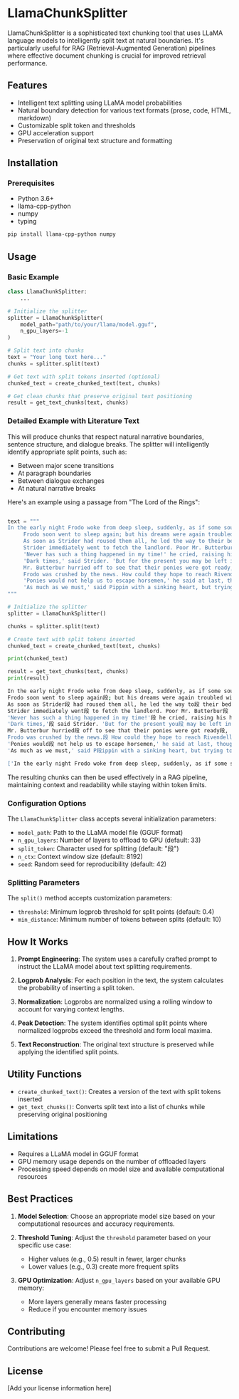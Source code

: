 # LlamaChunkSplitter

LlamaChunkSplitter is a sophisticated text chunking tool that uses LLaMA language models to intelligently split text at natural boundaries. It's particularly useful for RAG (Retrieval-Augmented Generation) pipelines where effective document chunking is crucial for improved retrieval performance.

## Features

- Intelligent text splitting using LLaMA model probabilities
- Natural boundary detection for various text formats (prose, code, HTML, markdown)
- Customizable split token and thresholds
- GPU acceleration support
- Preservation of original text structure and formatting

## Installation

### Prerequisites

- Python 3.6+
- llama-cpp-python
- numpy
- typing

```bash
pip install llama-cpp-python numpy
```

## Usage

### Basic Example

```python
class LlamaChunkSplitter:
    ...

# Initialize the splitter
splitter = LlamaChunkSplitter(
    model_path="path/to/your/llama/model.gguf",
    n_gpu_layers=-1
)

# Split text into chunks
text = "Your long text here..."
chunks = splitter.split(text)

# Get text with split tokens inserted (optional)
chunked_text = create_chunked_text(text, chunks)

# Get clean chunks that preserve original text positioning
result = get_text_chunks(text, chunks)
```

### Detailed Example with Literature Text

This will produce chunks that respect natural narrative boundaries, sentence structure, and dialogue breaks. The splitter will intelligently identify appropriate split points, such as:
- Between major scene transitions
- At paragraph boundaries
- Between dialogue exchanges
- At natural narrative breaks

Here's an example using a passage from "The Lord of the Rings":

```python

text = """
In the early night Frodo woke from deep sleep, suddenly, as if some sound or presence had disturbed him. He saw that Strider was sitting alert in his chair: his eyes gleamed in the light of the fire, which had been tended and was burning brightly; but he made no sign or movement.
     Frodo soon went to sleep again; but his dreams were again troubled with the noise of wind and of galloping hoofs. The wind seemed to be curling round the house and shaking it; and far off he heard a horn blowing wildly. He opened his eyes, and heard a cock crowing lustily in the inn-yard. Strider had drawn the curtains and pushed back the shutters with a clang. The first grey light of day was in the room, and a cold air was coming through the open window.
     As soon as Strider had roused them all, he led the way to their bedrooms. When they saw them they were glad that they had taken his advice: the windows had been forced open and were swinging, and the curtains were flapping; the beds were tossed about, and the bolsters slashed and flung upon the floor; the brown mat was torn to pieces.
     Strider immediately went to fetch the landlord. Poor Mr. Butterbur looked sleepy and frightened. He had hardly closed his eyes all night (so he said), but he had never heard a sound.
     'Never has such a thing happened in my time!' he cried, raising his hands in horror. 'Guests unable to sleep in their beds, and good bolsters ruined and all! What are we coming to?'
     'Dark times,' said Strider. 'But for the present you may be left in peace, when you have got rid of us. We will leave at once. Never mind about breakfast: a drink and a bite standing will have to do. We shall be packed in a few minutes.'
     Mr. Butterbur hurried off to see that their ponies were got ready, and to fetch them a 'bite'. But very soon he came back in dismay. The ponies had vanished! The stable-doors had all been opened in the night, and they were gone: not only Merry's ponies, but every other horse and beast in the place.
     Frodo was crushed by the news. How could they hope to reach Rivendell on foot, pursued by mounted enemies? They might as well set out for the Moon. Strider sat silent for a while, looking at the hobbits, as if he was weighing up their strength and courage.
     'Ponies would not help us to escape horsemen,' he said at last, thoughtfully, as if he guessed what Frodo had in mind. 'We should not go much slower on foot, not on the roads that I mean to take. I was going to walk in any case. It is the food and stores that trouble me. We cannot count on getting anything to eat between here and Rivendell, except what we take with us; and we ought to take plenty to spare; for we may be delayed, or forced to go round-about, far out of the direct way. How much are you prepared to carry on your backs?'
     'As much as we must,' said Pippin with a sinking heart, but trying to show that he was tougher than he looked (or felt).
"""

# Initialize the splitter
splitter = LlamaChunkSplitter()

chunks = splitter.split(text)

# Create text with split tokens inserted
chunked_text = create_chunked_text(text, chunks)

print(chunked_text)

result = get_text_chunks(text, chunks)
print(result)
```

```bash
In the early night Frodo woke from deep sleep, suddenly, as if some sound or presence had disturbed him. He saw that Strider段 was sitting alert in his chair: his eyes gle段amed in the light of the fire, which had段 been tended and was burning brightly; but he made no段 sign or movement.
Frodo soon went to sleep again段; but his dreams were again troubled with the noise of wind and段 of galloping hoofs. The wind seemed to be curling round the house and段 shaking it; and far off he heard a horn段 blowing wildly. He opened his eyes, and heard段 a cock crowing lustily in the inn-yard. Str段ider had drawn the curtains and pushed back the shut段ters with a clang. The first grey light of段 day was in the room, and a cold air段 was coming through the open window.
As soon as Strider段 had roused them all, he led the way to段 their bedrooms. When they saw them they were glad段 that they had taken his advice: the windows had been forced open and were swinging,段 and the curtains were flapping; the beds were tossed about段, and the bolsters slashed and flung upon段 the floor; the brown mat was torn to pieces.
Strider immediately went段 to fetch the landlord. Poor Mr. Butterbur段 looked sleepy and frightened. He had hardly closed his eyes all段 night (so he said), but he had never heard a sound.
'Never has such a thing happened in my time!'段 he cried, raising his hands in horror. 'Guests段 unable to sleep in their beds, and good bolsters ruined and all段! What are we coming to?'
'Dark times,'段 said Strider. 'But for the present you段 may be left in peace, when you have got rid of us. We段 will leave at once. Never mind about breakfast: a drink and段 a bite standing will have to do. We shall段 be packed in a few minutes.'
Mr. Butterbur hurried段 off to see that their ponies were got ready段, and to fetch them a 'bite'. But very soon段 he came back in dismay. The ponies had vanished段! The stable-doors had all been opened in the night段, and they were gone: not only Merry's ponies段, but every other horse and beast in the place.
Frodo was crushed by the news.段 How could they hope to reach Rivendell on foot, pursued by mounted enemies段? They might as well set out for the Moon段. Strider sat silent for a while, looking段 at the hobbits, as if he was weighing up their strength and courage.
'Ponies would段 not help us to escape horsemen,' he said at last, thoughtfully段, as if he guessed what Frodo had in mind. '段We should not go much slower on foot, not段 on the roads that I mean to take. I was going to walk in any段 case. It is the food and stores that trouble me. We cannot count on段 getting anything to eat between here and Rivendell, except段 what we take with us; and we ought to段 take plenty to spare; for we may be delayed, or forced to go round-about段, far out of the direct way. How much are you prepared to carry on your段 backs?'
'As much as we must,' said P段ippin with a sinking heart, but trying to show that段 he was tougher than he looked (or felt).段

['In the early night Frodo woke from deep sleep, suddenly, as if some sound or presence had disturbed him. He saw that Strider', 'was sitting alert in his chair: his eyes gle', 'amed in the light of the fire, which had', 'been tended and was burning brightly; but he made no', 'sign or movement.\n     Frodo soon went to sleep again', '; but his dreams were again troubled with the noise of wind and', 'of galloping hoofs. The wind seemed to be curling round the house and', 'shaking it; and far off he heard a horn', 'blowing wildly. He opened his eyes, and heard', 'a cock crowing lustily in the inn-yard. Str', 'ider had drawn the curtains and pushed back the shut', 'ters with a clang. The first grey light of', 'day was in the room, and a cold air', 'was coming through the open window.\n     As soon as Strider', 'had roused them all, he led the way to', 'their bedrooms. When they saw them they were glad', 'that they had taken his advice: the windows had been forced open and were swinging,', 'and the curtains were flapping; the beds were tossed about', ', and the bolsters slashed and flung upon', 'the floor; the brown mat was torn to pieces.\n     Strider immediately went', 'to fetch the landlord. Poor Mr. Butterbur', 'looked sleepy and frightened. He had hardly closed his eyes all', "night (so he said), but he had never heard a sound.\n     'Never has such a thing happened in my time!'", "he cried, raising his hands in horror. 'Guests", 'unable to sleep in their beds, and good bolsters ruined and all', "! What are we coming to?'\n     'Dark times,'", "said Strider. 'But for the present you", 'may be left in peace, when you have got rid of us. We', 'will leave at once. Never mind about breakfast: a drink and', 'a bite standing will have to do. We shall', "be packed in a few minutes.'\n     Mr. Butterbur hurried", 'off to see that their ponies were got ready', ", and to fetch them a 'bite'. But very soon", 'he came back in dismay. The ponies had vanished', '! The stable-doors had all been opened in the night', ", and they were gone: not only Merry's ponies", ', but every other horse and beast in the place.\n     Frodo was crushed by the news.', 'How could they hope to reach Rivendell on foot, pursued by mounted enemies', '? They might as well set out for the Moon', '. Strider sat silent for a while, looking', "at the hobbits, as if he was weighing up their strength and courage.\n     'Ponies would", "not help us to escape horsemen,' he said at last, thoughtfully", ", as if he guessed what Frodo had in mind. '", 'We should not go much slower on foot, not', 'on the roads that I mean to take. I was going to walk in any', 'case. It is the food and stores that trouble me. We cannot count on', 'getting anything to eat between here and Rivendell, except', 'what we take with us; and we ought to', 'take plenty to spare; for we may be delayed, or forced to go round-about', ', far out of the direct way. How much are you prepared to carry on your', "backs?'\n     'As much as we must,' said P", 'ippin with a sinking heart, but trying to show that', 'he was tougher than he looked (or felt).']
```

The resulting chunks can then be used effectively in a RAG pipeline, maintaining context and readability while staying within token limits.

### Configuration Options

The `LlamaChunkSplitter` class accepts several initialization parameters:

- `model_path`: Path to the LLaMA model file (GGUF format)
- `n_gpu_layers`: Number of layers to offload to GPU (default: 33)
- `split_token`: Character used for splitting (default: "段")
- `n_ctx`: Context window size (default: 8192)
- `seed`: Random seed for reproducibility (default: 42)

### Splitting Parameters

The `split()` method accepts customization parameters:

- `threshold`: Minimum logprob threshold for split points (default: 0.4)
- `min_distance`: Minimum number of tokens between splits (default: 10)

## How It Works

1. **Prompt Engineering**: The system uses a carefully crafted prompt to instruct the LLaMA model about text splitting requirements.

2. **Logprob Analysis**: For each position in the text, the system calculates the probability of inserting a split token.

3. **Normalization**: Logprobs are normalized using a rolling window to account for varying context lengths.

4. **Peak Detection**: The system identifies optimal split points where normalized logprobs exceed the threshold and form local maxima.

5. **Text Reconstruction**: The original text structure is preserved while applying the identified split points.

## Utility Functions

- `create_chunked_text()`: Creates a version of the text with split tokens inserted
- `get_text_chunks()`: Converts split text into a list of chunks while preserving original positioning

## Limitations

- Requires a LLaMA model in GGUF format
- GPU memory usage depends on the number of offloaded layers
- Processing speed depends on model size and available computational resources

## Best Practices

1. **Model Selection**: Choose an appropriate model size based on your computational resources and accuracy requirements.

2. **Threshold Tuning**: Adjust the `threshold` parameter based on your specific use case:
   - Higher values (e.g., 0.5) result in fewer, larger chunks
   - Lower values (e.g., 0.3) create more frequent splits

3. **GPU Optimization**: Adjust `n_gpu_layers` based on your available GPU memory:
   - More layers generally means faster processing
   - Reduce if you encounter memory issues

## Contributing

Contributions are welcome! Please feel free to submit a Pull Request.

## License

[Add your license information here]
